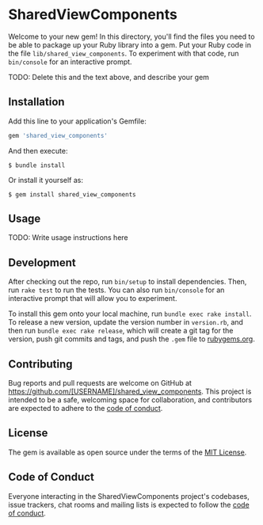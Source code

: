 # SharedViewComponents

Welcome to your new gem! In this directory, you'll find the files you need to be able to package up your Ruby library into a gem. Put your Ruby code in the file `lib/shared_view_components`. To experiment with that code, run `bin/console` for an interactive prompt.

TODO: Delete this and the text above, and describe your gem

## Installation

Add this line to your application's Gemfile:

```ruby
gem 'shared_view_components'
```

And then execute:

    $ bundle install

Or install it yourself as:

    $ gem install shared_view_components

## Usage

TODO: Write usage instructions here

## Development

After checking out the repo, run `bin/setup` to install dependencies. Then, run `rake test` to run the tests. You can also run `bin/console` for an interactive prompt that will allow you to experiment.

To install this gem onto your local machine, run `bundle exec rake install`. To release a new version, update the version number in `version.rb`, and then run `bundle exec rake release`, which will create a git tag for the version, push git commits and tags, and push the `.gem` file to [rubygems.org](https://rubygems.org).

## Contributing

Bug reports and pull requests are welcome on GitHub at https://github.com/[USERNAME]/shared_view_components. This project is intended to be a safe, welcoming space for collaboration, and contributors are expected to adhere to the [code of conduct](https://github.com/[USERNAME]/shared_view_components/blob/master/CODE_OF_CONDUCT.md).


## License

The gem is available as open source under the terms of the [MIT License](https://opensource.org/licenses/MIT).

## Code of Conduct

Everyone interacting in the SharedViewComponents project's codebases, issue trackers, chat rooms and mailing lists is expected to follow the [code of conduct](https://github.com/[USERNAME]/shared_view_components/blob/master/CODE_OF_CONDUCT.md).
